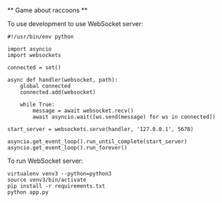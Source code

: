 ** Game about raccoons **


To use development to use WebSocket server:

```
#!/usr/bin/env python

import asyncio
import websockets

connected = set()

async def handler(websocket, path):
    global connected
    connected.add(websocket)

    while True:
        message = await websocket.recv()
        await asyncio.wait([ws.send(message) for ws in connected])

start_server = websockets.serve(handler, '127.0.0.1', 5678)

asyncio.get_event_loop().run_until_complete(start_server)
asyncio.get_event_loop().run_forever()
```


To run WebSocket server:

    virtualenv venv3 --python=python3
    source venv3/bin/activate
    pip install -r requirements.txt
    python app.py
